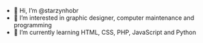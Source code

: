 - 👋 Hi, I’m @starzynhobr
- 👀 I’m interested in graphic designer, computer maintenance and programming
- 🌱 I’m currently learning HTML, CSS, PHP, JavaScript and Python
